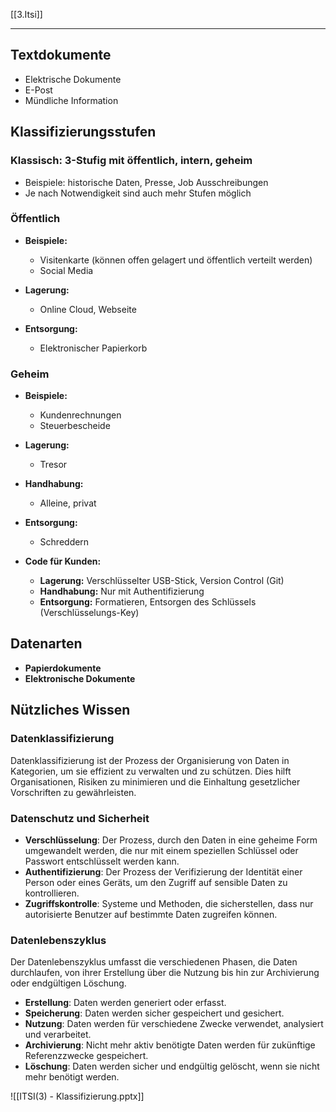 [[3.Itsi]]
____
## Textdokumente
- Elektrische Dokumente
- E-Post
- Mündliche Information

## Klassifizierungsstufen

### Klassisch: 3-Stufig mit öffentlich, intern, geheim
- Beispiele: historische Daten, Presse, Job Ausschreibungen
- Je nach Notwendigkeit sind auch mehr Stufen möglich

### Öffentlich

- **Beispiele:**
  - Visitenkarte (können offen gelagert und öffentlich verteilt werden)
  - Social Media

- **Lagerung:**
  - Online Cloud, Webseite

- **Entsorgung:**
  - Elektronischer Papierkorb

### Geheim

- **Beispiele:**
  - Kundenrechnungen
  - Steuerbescheide

- **Lagerung:**
  - Tresor

- **Handhabung:**
  - Alleine, privat

- **Entsorgung:**
  - Schreddern

- **Code für Kunden:**
  - **Lagerung:** Verschlüsselter USB-Stick, Version Control (Git)
  - **Handhabung:** Nur mit Authentifizierung
  - **Entsorgung:** Formatieren, Entsorgen des Schlüssels (Verschlüsselungs-Key)

## Datenarten

- **Papierdokumente**
- **Elektronische Dokumente**

## Nützliches Wissen

### Datenklassifizierung

Datenklassifizierung ist der Prozess der Organisierung von Daten in Kategorien, um sie effizient zu verwalten und zu schützen. Dies hilft Organisationen, Risiken zu minimieren und die Einhaltung gesetzlicher Vorschriften zu gewährleisten.

### Datenschutz und Sicherheit

- **Verschlüsselung**: Der Prozess, durch den Daten in eine geheime Form umgewandelt werden, die nur mit einem speziellen Schlüssel oder Passwort entschlüsselt werden kann.
- **Authentifizierung**: Der Prozess der Verifizierung der Identität einer Person oder eines Geräts, um den Zugriff auf sensible Daten zu kontrollieren.
- **Zugriffskontrolle**: Systeme und Methoden, die sicherstellen, dass nur autorisierte Benutzer auf bestimmte Daten zugreifen können.

### Datenlebenszyklus

Der Datenlebenszyklus umfasst die verschiedenen Phasen, die Daten durchlaufen, von ihrer Erstellung über die Nutzung bis hin zur Archivierung oder endgültigen Löschung.

- **Erstellung**: Daten werden generiert oder erfasst.
- **Speicherung**: Daten werden sicher gespeichert und gesichert.
- **Nutzung**: Daten werden für verschiedene Zwecke verwendet, analysiert und verarbeitet.
- **Archivierung**: Nicht mehr aktiv benötigte Daten werden für zukünftige Referenzzwecke gespeichert.
- **Löschung**: Daten werden sicher und endgültig gelöscht, wenn sie nicht mehr benötigt werden.

![[ITSI(3) - Klassifizierung.pptx]]
